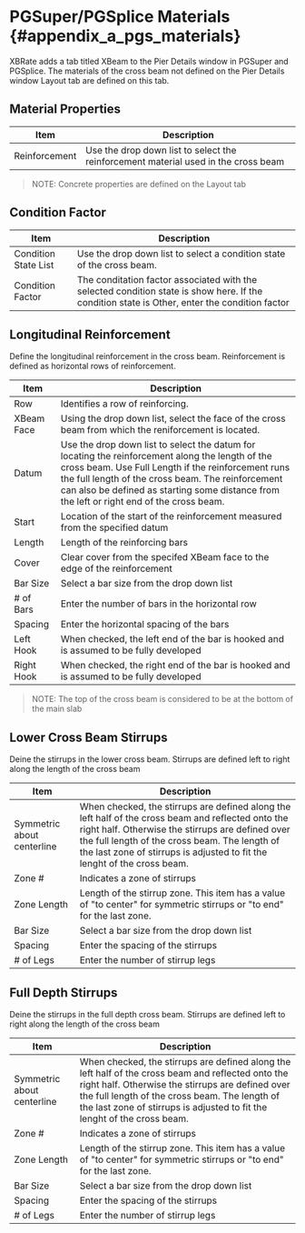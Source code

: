 PGSuper/PGSplice Materials {#appendix_a_pgs_materials}
============
XBRate adds a tab titled XBeam to the Pier Details window in PGSuper and PGSplice. The materials of the cross beam not defined on the Pier Details window Layout tab are defined on this tab.

## Material Properties
 Item | Description
----|------
Reinforcement | Use the drop down list to select the reinforcement material used in the cross beam

> NOTE: Concrete properties are defined on the Layout tab

## Condition Factor

Item | Description
-----|------------
Condition State List | Use the drop down list to select a condition state of the cross beam.
Condition Factor | The conditation factor associated with the selected condition state is show here. If the condition state is Other, enter the condition factor

## Longitudinal Reinforcement
Define the longitudinal reinforcement in the cross beam. Reinforcement is defined as horizontal rows of reinforcement.

Item | Description
-----|------------
Row  | Identifies a row of reinforcing.
XBeam Face | Using the drop down list, select the face of the cross beam from which the reniforcement is located. 
Datum | Use the drop down list to select the datum for locating the reinforcement along the length of the cross beam. Use Full Length if the reinforcement runs the full length of the cross beam. The reinforcement can also be defined as starting some distance from the left or right end of the cross beam.
Start | Location of the start of the reinforcement measured from the specified datum
Length | Length of the reinforcing bars
Cover | Clear cover from the specifed XBeam face to the edge of the reinforcement
Bar Size | Select a bar size from the drop down list
# of Bars | Enter the number of bars in the horizontal row
Spacing | Enter the horizontal spacing of the bars
Left Hook | When checked, the left end of the bar is hooked and is assumed to be fully developed
Right Hook | When checked, the right end of the bar is hooked and is assumed to be fully developed

> NOTE: The top of the cross beam is considered to be at the bottom of the main slab

## Lower Cross Beam Stirrups
Deine the stirrups in the lower cross beam. Stirrups are defined left to right along the length of the cross beam

Item | Description
-----|----------
Symmetric about centerline | When checked, the stirrups are defined along the left half of the cross beam and reflected onto the right half. Otherwise the stirrups are defined over the full length of the cross beam. The length of the last zone of stirrups is adjusted to fit the lenght of the cross beam.
Zone # | Indicates a zone of stirrups
Zone Length | Length of the stirrup zone. This item has a value of "to center" for symmetric stirrups or "to end" for the last zone.
Bar Size | Select a bar size from the drop down list
Spacing | Enter the spacing of the stirrups
# of Legs | Enter the number of stirrup legs


## Full Depth Stirrups
Deine the stirrups in the full depth cross beam. Stirrups are defined left to right along the length of the cross beam

Item | Description
-----|----------
Symmetric about centerline | When checked, the stirrups are defined along the left half of the cross beam and reflected onto the right half. Otherwise the stirrups are defined over the full length of the cross beam. The length of the last zone of stirrups is adjusted to fit the lenght of the cross beam.
Zone # | Indicates a zone of stirrups
Zone Length | Length of the stirrup zone. This item has a value of "to center" for symmetric stirrups or "to end" for the last zone.
Bar Size | Select a bar size from the drop down list
Spacing | Enter the spacing of the stirrups
# of Legs | Enter the number of stirrup legs
